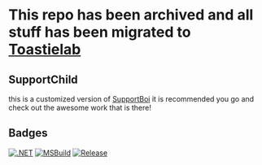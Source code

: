 # This repo has been archived and all stuff has been migrated to [Toastielab](https://toastielab.dev/Emotions-stuff/SupportChild)

## SupportChild

this is a customized version of [SupportBoi](https://github.com/KarlOfDuty/SupportBoi) it is recommended you go and check out the awesome work that is there!

## Badges
[![.NET](https://github.com/EmotionChild/SupportChild/actions/workflows/dotnet.yml/badge.svg)](https://github.com/EmotionChild/SupportChild/actions/workflows/dotnet.yml) [![MSBuild](https://github.com/EmotionChild/SupportChild/actions/workflows/msbuild.yml/badge.svg)](https://github.com/EmotionChild/SupportChild/actions/workflows/msbuild.yml) [![Release](https://img.shields.io/github/release/EmotionChild/SupportChild.svg)](https://github.com/EmotionChild/SupportChild/releases)
